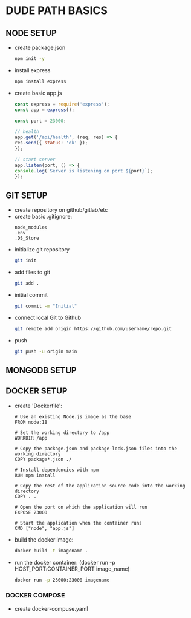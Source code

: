 # DUDE PATH BASICS

## NODE SETUP

- create package.json
    ```bash
    npm init -y
    ````
- install express   
    ```bash
    npm install express
    ```
- create basic app.js
    ```javascript
    const express = require('express');
    const app = express();

    const port = 23000;

    // health
    app.get('/api/health', (req, res) => {
    res.send({ status: 'ok' });
    });

    // start server
    app.listen(port, () => {
    console.log(`Server is listening on port ${port}`);
    });
    ```

## GIT SETUP

- create repository on github/gitlab/etc
- create basic .gitignore:
    ```
    node_modules
    .env
    .DS_Store
    ```
- initialize git repository
    ```bash
    git init
    ```
- add files to git
    ```bash
    git add .
    ```
- initial commit
    ```bash
    git commit -m "Initial"
    ```
- connect local Git to Github
    ```bash
    git remote add origin https://github.com/username/repo.git
    ```
- push
    ```bash
    git push -u origin main
    ```

## MONGODB SETUP



## DOCKER SETUP

- create 'Dockerfile':
    ```
    # Use an existing Node.js image as the base
    FROM node:18

    # Set the working directory to /app
    WORKDIR /app

    # Copy the package.json and package-lock.json files into the working directory
    COPY package*.json ./

    # Install dependencies with npm
    RUN npm install

    # Copy the rest of the application source code into the working directory
    COPY . .

    # Open the port on which the application will run
    EXPOSE 23000

    # Start the application when the container runs
    CMD ["node", "app.js"]
    ```
- build the docker image:
    ```bash
    docker build -t imagename .
    ```
- run the docker container: (docker run -p HOST_PORT:CONTAINER_PORT image_name)
    ```bash
    docker run -p 23000:23000 imagename
    ```
### DOCKER COMPOSE
- create docker-compuse.yaml